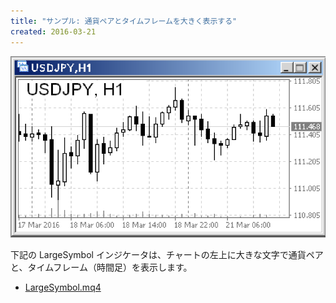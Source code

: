 ```yaml
---
title: "サンプル: 通貨ペアとタイムフレームを大きく表示する"
created: 2016-03-21
---
```


![large-symbol.png](./large-symbol.png)

下記の LargeSymbol インジケータは、チャートの左上に大きな文字で通貨ペアと、タイムフレーム（時間足）を表示します。

- [LargeSymbol.mq4](https://github.com/maku77/metatrader/blob/master/Indicators/maku/LargeSymbol.mq4)


